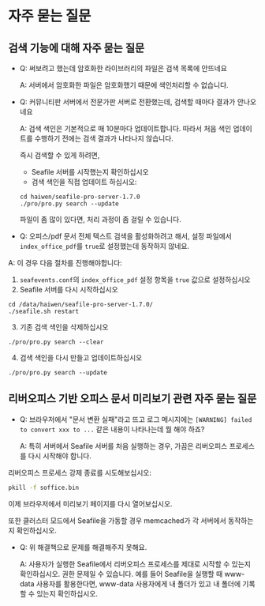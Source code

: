 # 자주 묻는 질문
## <a id="wiki-search-faq"></a>검색 기능에 대해 자주 묻는 질문 ##

- Q: 써보려고 했는데 암호화한 라이브러리의 파일은 검색 목록에 안뜨네요

  A: 서버에서 암호화한 파일은 암호화했기 때문에 색인처리할 수 없습니다.

- Q: 커뮤니티판 서버에서 전문가판 서버로 전환했는데, 검색할 때마다 결과가 안나오네요

  A: 검색 색인은 기본적으로 매 10분마다 업데이트합니다. 따라서 처음 색인 업데이트를 수행하기 전에는 검색 결과가 나타나지 않습니다.

  즉시 검색할 수 있게 하려면,

  - Seafile 서버를 시작했는지 확인하십시오
  - 검색 색인을 직접 업데이트 하십시오:
  ```
  cd haiwen/seafile-pro-server-1.7.0
  ./pro/pro.py search --update
  ```

  파일이 좀 많이 있다면, 처리 과정이 좀 걸릴 수 있습니다.

- Q: 오피스/pdf 문서 전체 텍스트 검색을 활성화하려고 해서, 설정 파일에서 `index_office_pdf`를 `true`로 설정했는데 동작하지 않네요.

A: 이 경우 다음 절차를 진행해야합니다:
1. `seafevents.conf`의 `index_office_pdf` 설정 항목을 `true` 값으로 설정하십시오
  2. Seafile 서버를 다시 시작하십시오
  ```
  cd /data/haiwen/seafile-pro-server-1.7.0/
  ./seafile.sh restart
  ```
  3. 기존 검색 색인을 삭제하십시오
  ```
  ./pro/pro.py search --clear
  ```
  4. 검색 색인을 다시 만들고 업데이트하십시오
  ```
  ./pro/pro.py search --update
  ```


## <a id="wiki-office-preview-faq"></a>리버오피스 기반 오피스 문서 미리보기 관련 자주 묻는 질문 ##

- Q: 브라우저에서 "문서 변환 실패"라고 뜨고 로그 메시지에는 `[WARNING] failed to convert xxx to ...` 같은 내용이 나타나는데 뭘 해야 하죠?

  A: 특히 서버에서 Seafile 서버를 처음 실행하는 경우, 가끔은 리버오피스 프로세스를 다시 시작해야 합니다.

리버오피스 프로세스 강제 종료를 시도해보십시오:
  ```sh
  pkill -f soffice.bin
  ```
이제 브라우저에서 미리보기 페이지를 다시 열어보십시오.

  또한 클러스터 모드에서 Seafile을 가동할 경우 memcached가 각 서버에서 동작하는지 확인하십시오.

- Q: 위 해결책으로 문제를 해결해주지 못해요.

  A: 사용자가 실행한 Seafile에서 리버오피스 프로세스를 제대로 시작할 수 있는지 확인하십시오. 권한 문제일 수 있습니다. 예를 들어 Seafile을 실행할 때 www-data 사용자를 활용한다면, www-data 사용자에게 내 폴더가 있고 내 폴더에 기록할 수 있는지 확인하십시오.

